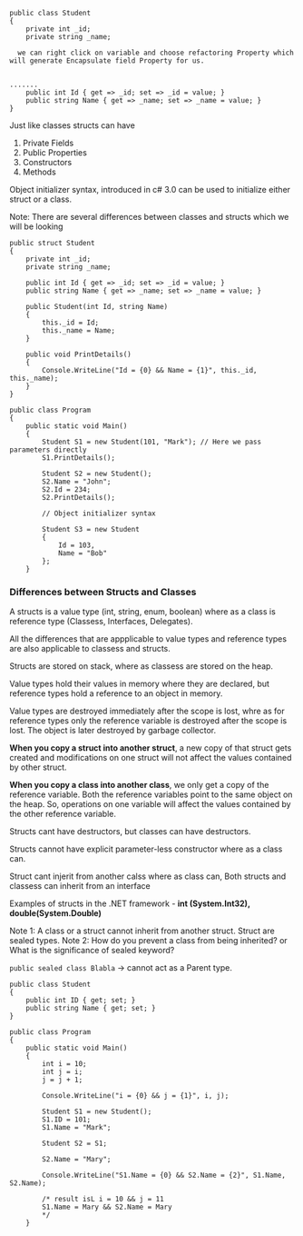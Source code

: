```
public class Student
{
    private int _id;
    private string _name;

  we can right click on variable and choose refactoring Property which will generate Encapsulate field Property for us.


.......
    public int Id { get => _id; set => _id = value; }
    public string Name { get => _name; set => _name = value; }
}
```

Just like classes structs can have

1. Private Fields
2. Public Properties
3. Constructors
4. Methods

Object initializer syntax, introduced in c# 3.0 can be used to initialize either struct or a class.

Note: There are several differences between classes and structs which we will be looking 

```
public struct Student
{
    private int _id;
    private string _name;

    public int Id { get => _id; set => _id = value; }
    public string Name { get => _name; set => _name = value; }

    public Student(int Id, string Name)
    {
        this._id = Id;
        this._name = Name;
    }

    public void PrintDetails()
    {
        Console.WriteLine("Id = {0} && Name = {1}", this._id, this._name);
    }
}

public class Program
{
    public static void Main()
    {
        Student S1 = new Student(101, "Mark"); // Here we pass parameters directly
        S1.PrintDetails();

        Student S2 = new Student();
        S2.Name = "John";
        S2.Id = 234;
        S2.PrintDetails();

        // Object initializer syntax

        Student S3 = new Student
        {
            Id = 103,
            Name = "Bob"
        };
    }
```

### Differences between Structs and Classes

A structs is a value type (int, string, enum, boolean) where as a class is reference type (Classess, Interfaces, Delegates).

All the differences that are appplicable to value types and reference types are also applicable to classess and structs.

Structs are stored on stack, where as classess are stored on the heap.

Value types hold their values in memory where they are declared, but reference types hold a reference to an object in memory.

Value types are destroyed immediately after the scope is lost, whre as for reference types only the reference variable is destroyed after the scope is lost. The object is later destroyed by garbage collector. 

**When you copy a struct into another struct**, a new copy of that struct gets created and modifications on one struct will not affect the values contained by other struct.

**When you copy a class into another class**, we only get a copy of the reference variable. Both the reference variables point to the same object on the heap. So, operations on one variable will affect the values contained by the other reference variable.

Structs cant have destructors, but classes can have destructors.

Structs cannot have explicit parameter-less constructor where as a class can.

Struct cant injerit from another calss where as class can, Both structs and classess can inherit from an interface

Examples of structs in the .NET framework - **int (System.Int32), double(System.Double)**

Note 1: A class or a struct cannot inherit from another struct. Struct are sealed types.
Note 2: How do you prevent a class from being inherited? or What is the significance of sealed keyword?

`public sealed class Blabla` -> cannot act as a Parent type.

```
public class Student
{
    public int ID { get; set; }
    public string Name { get; set; }
}

public class Program
{
    public static void Main()
    {
        int i = 10;
        int j = i;
        j = j + 1;

        Console.WriteLine("i = {0} && j = {1}", i, j);

        Student S1 = new Student();
        S1.ID = 101;
        S1.Name = "Mark";

        Student S2 = S1;

        S2.Name = "Mary";

        Console.WriteLine("S1.Name = {0} && S2.Name = {2}", S1.Name, S2.Name);

        /* result isL i = 10 && j = 11
        S1.Name = Mary && S2.Name = Mary
        */
    }
```
